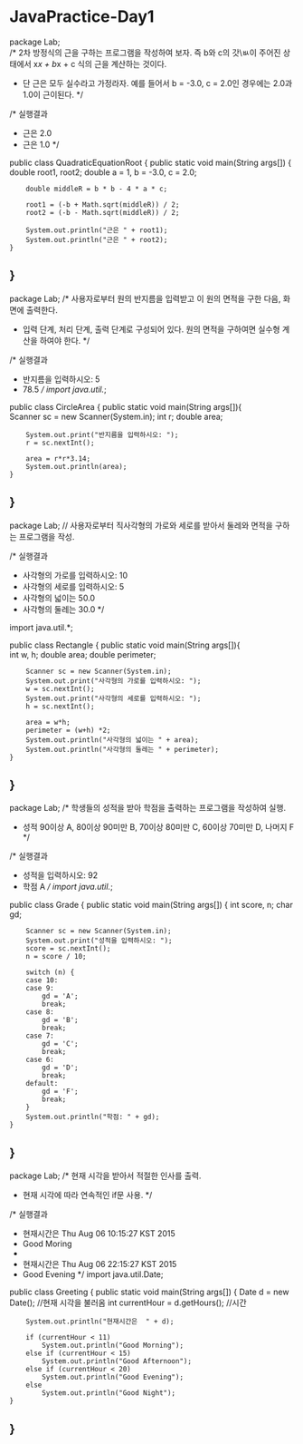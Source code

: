 # JavaPractice-Day1

package Lab;
</br>
/* 2차 방정식의 근을 구하는 프로그램을 작성하여 보자. 즉 b와 c의 갓\ㅄ이 주어진 상태에서 x*x + b*x + c 식의 근을 계산하는 것이다. 
 * 단 근은 모두 실수라고 가정라자. 예를 들어서 b = -3.0, c = 2.0인 경우에는 2.0과 1.0이 근이된다. */

/* 실행결과 
 * 근은 2.0
 * 근은 1.0 */
 
public class QuadraticEquationRoot {
	public static void main(String args[]) {
		double root1, root2;
		double a = 1, b = -3.0, c = 2.0;

		double middleR = b * b - 4 * a * c;

		root1 = (-b + Math.sqrt(middleR)) / 2;
		root2 = (-b - Math.sqrt(middleR)) / 2;

		System.out.println("근은 " + root1);
		System.out.println("근은 " + root2);
	}
}
-------------------------------------------------------------------------------------------------------------------------------
package Lab;
/* 사용자로부터 원의 반지름을 입력받고 이 원의 면적을 구한 다음, 화면에 출력한다.
 * 입력 단계, 처리 단계, 출력 단계로 구성되어 있다. 원의 면적을 구하여면 실수형 계산을 하여야 한다. */

/* 실행결과
 * 반지름을 입력하시오: 5
 * 78.5 */
import java.util.*;

public class CircleArea {
	public static void main(String args[]){		
		Scanner sc = new Scanner(System.in);
		int r;
		double area;
		
		System.out.print("반지름을 입력하시오: ");
		r = sc.nextInt();
		
		area = r*r*3.14;
		System.out.println(area);
	}
}
------------------------------------------------------------------------------------------------------------------------------------
package Lab;
// 사용자로부터 직사각형의 가로와 세로를 받아서 둘레와 면적을 구하는 프로그램을 작성.

/* 실행결과
 * 사각형의 가로를 입력하시오: 10
 * 사각형의 세로를 입력하시오: 5
 * 사각형의 넓이는 50.0
 * 사각형의 둘레는 30.0 */

import java.util.*;

public class Rectangle {
	public static void main(String args[]){		
		int w, h;
		double area;
		double perimeter;
		
		Scanner sc = new Scanner(System.in);
		System.out.print("사각형의 가로를 입력하시오: ");
		w = sc.nextInt();
		System.out.print("사각형의 세로를 입력하시오: ");
		h = sc.nextInt();
		
		area = w*h;
		perimeter = (w+h) *2;
		System.out.println("사각형의 넓이는 " + area);
		System.out.println("사각형의 둘레는 " + perimeter);
	}
}
----------------------------------------------------------------------------------------------------------------------------------
package Lab;
/* 학생들의 성적을 받아 학점을 출력하는 프로그램을 작성하여 실행.
 * 성적 90이상 A, 80이상 90미만 B, 70이상 80미만 C, 60이상 70미만 D, 나머지 F */

/* 실행결과
 * 성적을 입력하시오: 92
 * 학점 A */
import java.util.*;

public class Grade {
	public static void main(String args[]) {
		int score, n;
		char gd;

		Scanner sc = new Scanner(System.in);
		System.out.print("성적을 입력하시오: ");
		score = sc.nextInt();
		n = score / 10;
		
		switch (n) {
		case 10:
		case 9:
			gd = 'A';
			break;
		case 8:
			gd = 'B';
			break;
		case 7:
			gd = 'C';
			break;
		case 6:
			gd = 'D';
			break;
		default:
			gd = 'F';
			break;
		}
		System.out.println("학점: " + gd);
	}
}
------------------------------------------------------------------------------------------------------------------------------------
package Lab;
/* 현재 시각을 받아서 적절한 인사를 출력.
 * 현재 시각에 따라 연속적인 if문 사용. */

/* 실행결과
 * 현재시간은 Thu Aug 06 10:15:27 KST 2015
 * Good Moring
 * 
 * 현재시간은 Thu Aug 06 22:15:27 KST 2015
 * Good Evening */
import java.util.Date;

public class Greeting {
	public static void main(String args[]) {
		Date d = new Date(); //현재 시각을 불러옴
		int currentHour = d.getHours(); //시간

		System.out.println("현재시간은  " + d);

		if (currentHour < 11)
			System.out.println("Good Morning");
		else if (currentHour < 15)
			System.out.println("Good Afternoon");
		else if (currentHour < 20)
			System.out.println("Good Evening");
		else
			System.out.println("Good Night");
	}
}
------------------------------------------------------------------------------------------------------------------------------------
